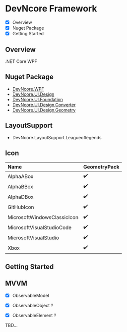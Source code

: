 # DevNcore Framework
- [x] Overview
- [x] Nuget Package
- [x] Getting Started

## Overview
.NET Core WPF  

## Nuget Package
- [DevNcore.WPF](https://github.com)
- [DevNcore.UI.Design](https://github.com)
- [DevNcore.UI.Foundation](https://github.com)
- [DevNcore.UI.Design.Converter](https://github.com)
- [DevNcore.UI.Design.Geometry](https://github.com) 

## LayoutSupport
- DevNcore.LayoutSupport.Leagueoflegends

## Icon

| Name | GeometryPack |
|:----|:-------------|
| AlphaABox | ✔️ |
| AlphaBBox | ✔️ |
| AlphaDBox | ✔️ |
| GitHubIcon | ✔️ |
| MicrosoftWindowsClassicIcon | ✔️ |
| MicrosoftVisualStudioCode   | ✔️ |
| MicrosoftVisualStudio   | ✔️ |
| Xbox | ✔️ |
## Getting Started

## MVVM
- [x] ObservableModel
- [x] ObservableObject ?
- [x] ObservableElement ?


TBD...
